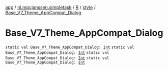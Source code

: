 [app](../../../index.md) / [nl.mpcjanssen.simpletask](../../index.md) / [R](../index.md) / [style](index.md) / [Base_V7_Theme_AppCompat_Dialog](.)

# Base_V7_Theme_AppCompat_Dialog

`static val Base_V7_Theme_AppCompat_Dialog: `[`Int`](https://kotlinlang.org/api/latest/jvm/stdlib/kotlin/-int/index.html)
`static val Base_V7_Theme_AppCompat_Dialog: `[`Int`](https://kotlinlang.org/api/latest/jvm/stdlib/kotlin/-int/index.html)
`static val Base_V7_Theme_AppCompat_Dialog: `[`Int`](https://kotlinlang.org/api/latest/jvm/stdlib/kotlin/-int/index.html)
`static val Base_V7_Theme_AppCompat_Dialog: `[`Int`](https://kotlinlang.org/api/latest/jvm/stdlib/kotlin/-int/index.html)